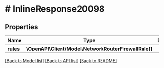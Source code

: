 # # InlineResponse20098

## Properties

Name | Type | Description | Notes
------------ | ------------- | ------------- | -------------
**rules** | [**\OpenAPI\Client\Model\NetworkRouterFirewallRule[]**](NetworkRouterFirewallRule.md) |  | [optional]

[[Back to Model list]](../../README.md#models) [[Back to API list]](../../README.md#endpoints) [[Back to README]](../../README.md)
